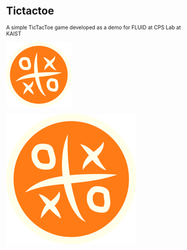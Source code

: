 # Tictactoe
A simple TicTacToe game developed as a demo for FLUID at CPS Lab at KAIST 

![Logo](./tictactoe_logo.png)


![Logo](./logo.svg)
